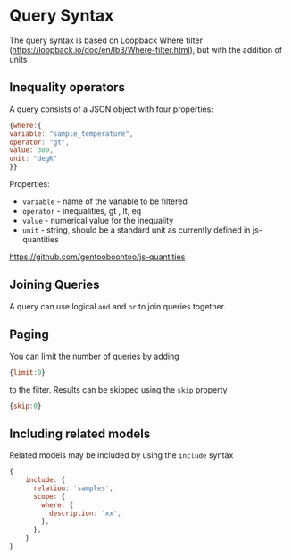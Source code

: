 # Query Syntax

The query syntax is based on Loopback Where filter (https://loopback.io/doc/en/lb3/Where-filter.html), but with the addition of units

## Inequality operators

A query consists of a JSON object with four properties:

```js
{where:{
variable: "sample_temperature",
operator: "gt",
value: 300,
unit: "degK"
}}
```

Properties:

- `variable` - name of the variable to be filtered
- `operator` - inequalities, gt , lt, eq
- `value` - numerical value for the inequality
- `unit` - string, should be a standard unit as currently defined in js-quantities

https://github.com/gentooboontoo/js-quantities

## Joining Queries

A query can use logical `and` and `or` to join queries together.

## Paging

You can limit the number of queries by adding

```js
{limit:0}
```

to the filter.
Results can be skipped using the `skip` property

```js
{skip:0}
```

## Including related models

Related models may be included by using the ```include``` syntax

```js
{
    include: {
      relation: 'samples',
      scope: {
        where: {
          description: 'xx',
        },
      },
    }
}
```

